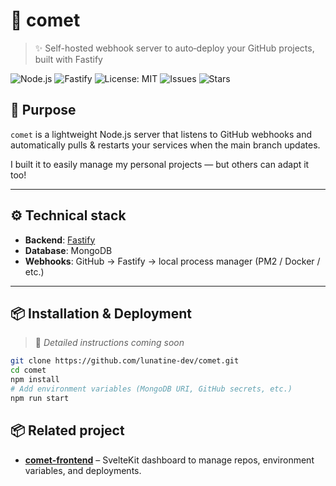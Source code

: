 # 🌙 comet

> ✨ Self-hosted webhook server to auto‑deploy your GitHub projects, built with Fastify

![Node.js](https://img.shields.io/badge/Node.js-20.x-green?logo=node.js)
![Fastify](https://img.shields.io/badge/Fastify-%F0%9F%90%8D-lightgrey?logo=fastify)
![License: MIT](https://img.shields.io/badge/license-MIT-blue.svg)
![Issues](https://img.shields.io/github/issues/lunatine-dev/comet)
![Stars](https://img.shields.io/github/stars/lunatine-dev/comet?style=social)

## 🚀 Purpose

`comet` is a lightweight Node.js server that listens to GitHub webhooks and automatically pulls & restarts your services when the main branch updates.

I built it to easily manage my personal projects — but others can adapt it too!

---

## ⚙️ Technical stack

-   **Backend**: [Fastify](https://fastify.dev)
-   **Database**: MongoDB
-   **Webhooks**: GitHub → Fastify → local process manager (PM2 / Docker / etc.)

---

## 📦 Installation & Deployment

> 📝 _Detailed instructions coming soon_

```bash
git clone https://github.com/lunatine-dev/comet.git
cd comet
npm install
# Add environment variables (MongoDB URI, GitHub secrets, etc.)
npm run start
```

## 📦 Related project

-   **[comet-frontend](https://github.com/lunatine-dev/comet-frontend)** – SvelteKit dashboard to manage repos, environment variables, and deployments.
